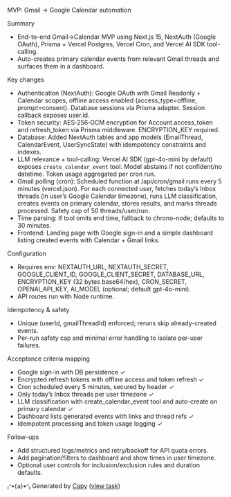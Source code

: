 MVP: Gmail → Google Calendar automation

Summary
- End-to-end Gmail→Calendar MVP using Next.js 15, NextAuth (Google OAuth), Prisma + Vercel Postgres, Vercel Cron, and Vercel AI SDK tool-calling.
- Auto-creates primary calendar events from relevant Gmail threads and surfaces them in a dashboard.

Key changes
- Authentication (NextAuth): Google OAuth with Gmail Readonly + Calendar scopes, offline access enabled (access_type=offline, prompt=consent). Database sessions via Prisma adapter. Session callback exposes user.id.
- Token security: AES‑256‑GCM encryption for Account.access_token and refresh_token via Prisma middleware. ENCRYPTION_KEY required.
- Database: Added NextAuth tables and app models (EmailThread, CalendarEvent, UserSyncState) with idempotency constraints and indexes.
- LLM relevance + tool-calling: Vercel AI SDK (gpt-4o-mini by default) exposes `create_calendar_event` tool. Model abstains if not confident/no datetime. Token usage aggregated per cron run.
- Gmail polling (cron): Scheduled function at /api/cron/gmail runs every 5 minutes (vercel.json). For each connected user, fetches today’s Inbox threads (in user’s Google Calendar timezone), runs LLM classification, creates events on primary calendar, stores results, and marks threads processed. Safety cap of 50 threads/user/run.
- Time parsing: If tool omits end time, fallback to chrono-node; defaults to 30 minutes.
- Frontend: Landing page with Google sign-in and a simple dashboard listing created events with Calendar + Gmail links.

Configuration
- Requires env: NEXTAUTH_URL, NEXTAUTH_SECRET, GOOGLE_CLIENT_ID, GOOGLE_CLIENT_SECRET, DATABASE_URL, ENCRYPTION_KEY (32 bytes base64/hex), CRON_SECRET, OPENAI_API_KEY, AI_MODEL (optional; default gpt-4o-mini).
- API routes run with Node runtime.

Idempotency & safety
- Unique (userId, gmailThreadId) enforced; reruns skip already-created events.
- Per-run safety cap and minimal error handling to isolate per-user failures.

Acceptance criteria mapping
- Google sign-in with DB persistence ✓
- Encrypted refresh tokens with offline access and token refresh ✓
- Cron scheduled every 5 minutes, secured by header ✓
- Only today’s Inbox threads per user timezone ✓
- LLM classification with create_calendar_event tool and auto-create on primary calendar ✓
- Dashboard lists generated events with links and thread refs ✓
- Idempotent processing and token usage logging ✓

Follow-ups
- Add structured logs/metrics and retry/backoff for API quota errors.
- Add pagination/filters to dashboard and show times in user timezone.
- Optional user controls for inclusion/exclusion rules and duration defaults.


₍ᐢ•(ܫ)•ᐢ₎ Generated by [Capy](https://capy.ai) ([view task](https://capy.ai/project/8de8e7da-044b-4a12-bdc6-4ad5e6c38bc8/task/ff5c899d-caeb-4536-b63a-a24a94feb8fd))